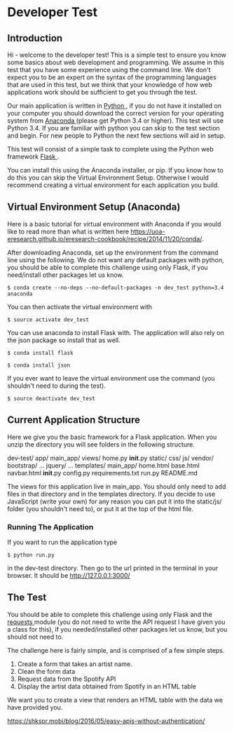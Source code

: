 # Developer Test


## Introduction

Hi - welcome to the developer test! This is a simple test to ensure you know some basics about web development and programming. We assume in this test that you have some experience using the command line. We don't expect you to be an expert on the syntax of the programming languages that are used in this test, but we think that your knowledge of how web applications work should be sufficient to get you through the test.  

Our main application is written in <a href='https://www.python.org/'> Python </a>, if you do not have it installed on your computer you should download the correct version for your operating system from <a href='https://www.continuum.io/downloads'> Anaconda </a> (please get Python 3.4 or higher). This test will use Python 3.4. If you are familiar with python you can skip to the test section and begin. For new people to Python the next few sections will aid in setup. 

This test will consist of a simple task to complete using the Python web framework <a href='http://flask.pocoo.org/'> Flask </a>. 

You can install this using the Anaconda installer, or pip. If you know how to do this you can skip the Virtual Environment Setup. Otherwise I would recommend creating a virtual environment for each application you build.


## Virtual Environment Setup (Anaconda)

Here is a basic tutorial for virtual environment with Anaconda if you would like to read more than what is written here https://uoa-eresearch.github.io/eresearch-cookbook/recipe/2014/11/20/conda/.

After downloading Anaconda, set up the environment from the command line using the following. We do not want any default packages with python, you should be able to complete this challenge using only Flask, if you need/install other packages let us know.

    $ conda create --no-deps --no-default-packages -n dev_test python=3.4 anaconda

You can then activate the virtual environment with

    $ source activate dev_test

You can use anaconda to install Flask with. The application will also rely on the json package so install that as well. 
    
    $ conda install flask

    $ conda install json

If you ever want to leave the virtual environment use the command (you shouldn't need to during the test). 

    $ source deactivate dev_test


## Current Application Structure

Here we give you the basic framework for a Flask application. When you unzip the directory you will see folders in the following structure.

dev-test/
    app/
        main_app/
            views/
                home.py
            __init__.py
        static/
            css/
            js/
            vendor/
                bootstrap/
                    ...
                jquery/
                    ...
        templates/
            main_app/
                home.html
            base.html
            navbar.html
        __init__.py
    config.py
    requirements.txt
    run.py
    README.md

The views for this application live in main_app. You should only need to add files in that directory and in the templates directory. If you decide to use JavaScript (write your own) for any reason you can put it into the static/js/ folder (you shouldn't need to), or put it at the top of the html file.

### Running The Application

If you want to run the application type
    
    $ python run.py

in the dev-test directory. Then go to the url printed in the terminal in your browser. It should be http://127.0.0.1:3000/



## The Test

You should be able to complete this challenge using only Flask and the <a href='http://docs.python-requests.org/en/master/'> requests </a> module (you do not need to write the API request I have given you a class for this), if you needed/installed other packages let us know, but you should not need to.

The challenge here is fairly simple, and is comprised of a few simple steps.

1. Create a form that takes an artist name.
2. Clean the form data
3. Request data from the Spotify API
4. Display the artist data obtained from Spotify in an HTML table


We want you to create a view that renders an HTML table with the data we have provided you.


https://shkspr.mobi/blog/2016/05/easy-apis-without-authentication/

